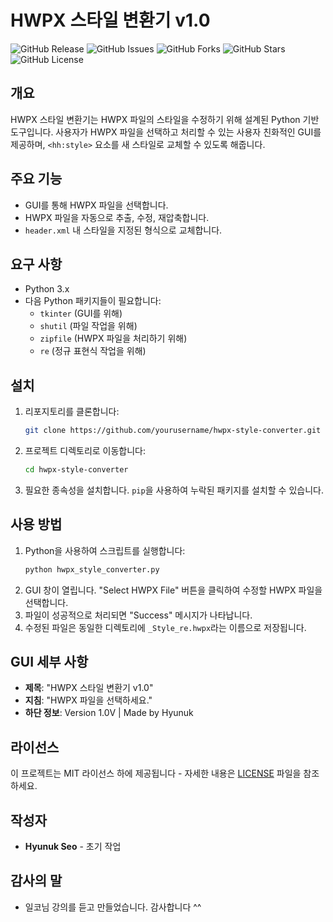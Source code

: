 # HWPX 스타일 변환기 v1.0
![GitHub Release](https://img.shields.io/github/v/release/Seobuk/HWPX_St_Converter?style=flat&logo=github)
![GitHub Issues](https://img.shields.io/github/issues/Seobuk/HWPX_St_Converter)
![GitHub Forks](https://img.shields.io/github/forks/Seobuk/HWPX_St_Converter)
![GitHub Stars](https://img.shields.io/github/stars/Seobuk/HWPX_St_Converter)
![GitHub License](https://img.shields.io/github/license/Seobuk/HWPX_St_Converter)

## 개요
HWPX 스타일 변환기는 HWPX 파일의 스타일을 수정하기 위해 설계된 Python 기반 도구입니다. 사용자가 HWPX 파일을 선택하고 처리할 수 있는 사용자 친화적인 GUI를 제공하며, `<hh:style>` 요소를 새 스타일로 교체할 수 있도록 해줍니다.

## 주요 기능
- GUI를 통해 HWPX 파일을 선택합니다.
- HWPX 파일을 자동으로 추출, 수정, 재압축합니다.
- `header.xml` 내 스타일을 지정된 형식으로 교체합니다.

## 요구 사항
- Python 3.x
- 다음 Python 패키지들이 필요합니다:
  - `tkinter` (GUI를 위해)
  - `shutil` (파일 작업을 위해)
  - `zipfile` (HWPX 파일을 처리하기 위해)
  - `re` (정규 표현식 작업을 위해)

## 설치
1. 리포지토리를 클론합니다:
   ```bash
   git clone https://github.com/yourusername/hwpx-style-converter.git
   ```
2. 프로젝트 디렉토리로 이동합니다:
   ```bash
   cd hwpx-style-converter
   ```
3. 필요한 종속성을 설치합니다. `pip`을 사용하여 누락된 패키지를 설치할 수 있습니다.

## 사용 방법
1. Python을 사용하여 스크립트를 실행합니다:
   ```bash
   python hwpx_style_converter.py
   ```
2. GUI 창이 열립니다. "Select HWPX File" 버튼을 클릭하여 수정할 HWPX 파일을 선택합니다.
3. 파일이 성공적으로 처리되면 "Success" 메시지가 나타납니다.
4. 수정된 파일은 동일한 디렉토리에 `_Style_re.hwpx`라는 이름으로 저장됩니다.

## GUI 세부 사항
- **제목**: "HWPX 스타일 변환기 v1.0"
- **지침**: "HWPX 파일을 선택하세요."
- **하단 정보**: Version 1.0V | Made by Hyunuk

## 라이선스
이 프로젝트는 MIT 라이선스 하에 제공됩니다 - 자세한 내용은 [LICENSE](LICENSE) 파일을 참조하세요.

## 작성자
- **Hyunuk Seo** - 초기 작업

## 감사의 말
- 일코님 강의를 듣고 만들었습니다. 감사합니다 ^^
  
